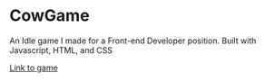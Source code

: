 # CowGame
An Idle game I made for a Front-end Developer position. Built with Javascript, HTML, and CSS

[Link to game](https://amir5000.github.io/CowGame)
